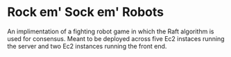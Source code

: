 # Rock em' Sock em' Robots

An implimentation of a fighting robot game in which the Raft algorithm is used for consensus. Meant to be deployed across five Ec2 instaces running the server and two Ec2 instances running the front end.
